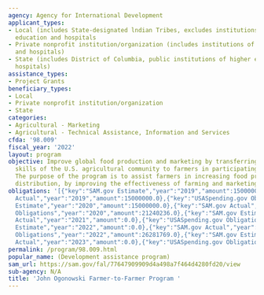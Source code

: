 ```yaml
---
agency: Agency for International Development
applicant_types:
- Local (includes State-designated lndian Tribes, excludes institutions of higher
  education and hospitals
- Private nonprofit institution/organization (includes institutions of higher education
  and hospitals)
- State (includes District of Columbia, public institutions of higher education and
  hospitals)
assistance_types:
- Project Grants
beneficiary_types:
- Local
- Private nonprofit institution/organization
- State
categories:
- Agricultural - Marketing
- Agricultural - Technical Assistance, Information and Services
cfda: '98.009'
fiscal_year: '2022'
layout: program
objective: Improve global food production and marketing by transferring technical
  skills of the U.S. agricultural community to farmers in participating countries.
  The purpose of the program is to assist farmers in increasing food production and
  distribution, by improving the effectiveness of farming and marketing operations."
obligations: '[{"key":"SAM.gov Estimate","year":"2019","amount":15000000.0},{"key":"SAM.gov
  Actual","year":"2019","amount":15000000.0},{"key":"USASpending.gov Obligations","year":"2019","amount":15742190.0},{"key":"SAM.gov
  Estimate","year":"2020","amount":15000000.0},{"key":"SAM.gov Actual","year":"2020","amount":0.0},{"key":"USASpending.gov
  Obligations","year":"2020","amount":21240236.0},{"key":"SAM.gov Estimate","year":"2021","amount":15000000.0},{"key":"SAM.gov
  Actual","year":"2021","amount":0.0},{"key":"USASpending.gov Obligations","year":"2021","amount":14001726.0},{"key":"SAM.gov
  Estimate","year":"2022","amount":0.0},{"key":"SAM.gov Actual","year":"2022","amount":26300000.0},{"key":"USASpending.gov
  Obligations","year":"2022","amount":26281769.0},{"key":"SAM.gov Estimate","year":"2023","amount":29500000.0},{"key":"SAM.gov
  Actual","year":"2023","amount":0.0},{"key":"USASpending.gov Obligations","year":"2023","amount":3787348.0}]'
permalink: /program/98.009.html
popular_name: (Development assistance program)
sam_url: https://sam.gov/fal/77647909909d4a498a7f464d4280fd20/view
sub-agency: N/A
title: 'John Ogonowski Farmer-to-Farmer Program '
---
```

